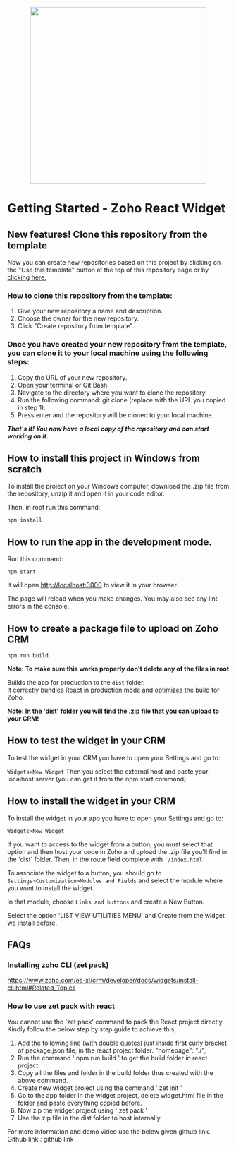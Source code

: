 <p align="center"><img src="https://i.imgur.com/kxYsRSa.png" width="400"></p>

# Getting Started - Zoho React Widget

## New features! Clone this repository from the template

Now you can create new repositories based on this project by clicking on the "Use this template" button at the top of this repository page or by [clicking here.](https://github.com/DaianaArena/react-zoho-widget-boilerplate/generate)

### How to clone this repository from the template:

1. Give your new repository a name and description.
2. Choose the owner for the new repository.
3. Click "Create repository from template".

### Once you have created your new repository from the template, you can clone it to your local machine using the following steps:

1. Copy the URL of your new repository.
2. Open your terminal or Git Bash.
3. Navigate to the directory where you want to clone the repository.
4. Run the following command: git clone <repository-url> (replace <repository-url> with the URL you copied in step 1).
5. Press enter and the repository will be cloned to your local machine.

**_That's it! You now have a local copy of the repository and can start working on it._**

## How to install this project in Windows from scratch

To install the project on your Windows computer, download the .zip file from the repository, unzip it and open it in your code editor.

Then, in root run this command:

```
npm install
```


## How to run the app in the development mode.

Run this command:

```
npm start
```

It will open [http://localhost:3000](http://localhost:3000) to view it in your browser.

The page will reload when you make changes.
You may also see any lint errors in the console.


## How to create a package file to upload on Zoho CRM

```
npm run build
```

**Note: To make sure this works properly don't delete any of the files in root**

Builds the app for production to the `dist` folder.\
It correctly bundles React in production mode and optimizes the build for Zoho.

**Note: In the 'dist' folder you will find the .zip file that you can upload to your CRM!**

## How to test the widget in your CRM

To test the widget in your CRM you have to open your Settings and go to:

`Widgets>New Widget` Then you select the external host and paste your localhost server (you can get it from the npm start command)

## How to install the widget in your CRM

To install the widget in your app you have to open your Settings and go to:

`Widgets>New Widget`

If you want to access to the widget from a button, you must select that option and then host your code in Zoho and upload the .zip file you'll find in the 'dist' folder. Then, in the route field complete with `'/index.html'`

To associate the widget to a button, you should go to `Settings>Customization>Modules and Fields` and select the module where you want to install the widget.

In that module, choose `Links and buttons` and create a New Button.

Select the option 'LIST VIEW UTILITIES MENU' and Create from the widget we install before.


## FAQs
### Installing zoho CLI (zet pack)
https://www.zoho.com/es-xl/crm/developer/docs/widgets/install-cli.html#Related_Topics

### How to use zet pack with react
You cannot use the 'zet pack' command to pack the React project directly. Kindly follow the below step by step guide to achieve this,

1. Add the following line (with double quotes) just inside first curly bracket of package.json file,  in the react project folder.
    "homepage": "./",
2. Run the command ' npm run build ' to get the build folder in react project.
3. Copy all the files and folder in the build folder thus created with the above command.
4. Create new widget project using the command ' zet init '
5. Go to the app folder in the widget project, delete widget.html file in the folder and paste everything copied before.
6. Now zip the widget project using ' zet pack '
7. Use the zip file in the dist folder to host internally.

For more information and demo video use the below given github link.
Github link : github link
